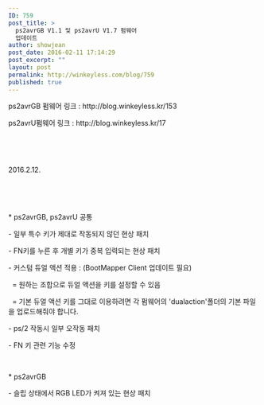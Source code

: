 ```yaml
---
ID: 759
post_title: >
  ps2avrGB V1.1 및 ps2avrU V1.7 펌웨어
  업데이트
author: showjean
post_date: 2016-02-11 17:14:29
post_excerpt: ""
layout: post
permalink: http://winkeyless.com/blog/759
published: true
---
```

<p>ps2avrGB 펌웨어 링크 : http://blog.winkeyless.kr/153</p><p>ps2avrU펌웨어 링크 : http://blog.winkeyless.kr/17</p><p><br /></p><p><br /></p><p>2016.2.12.</p><p><br /></p><p><br /></p><p>* ps2avrGB, ps2avrU 공통</p><p>- 일부 특수 키가 제대로 작동되지 않던 현상 패치</p><p>- FN키를 누른 후 개별 키가 중복 입력되는 현상 패치</p><p>-&nbsp;커스텀 듀얼 액션 적용 : (BootMapper Client 업데이트 필요)</p><p>&nbsp; = 원하는 조합으로 듀얼 액션을 키를 설정할 수 있음</p><p>&nbsp; = 기본 듀얼 액션 키를 그대로 이용하려면 각 펌웨어의 'dualaction'폴더의 기본 파일을 업로드해줘야 합니다.</p><p>- ps/2 작동시 일부 오작동 패치</p><p>- FN 키 관련 기능 수정</p><p><br /></p><p>* ps2avrGB</p><p>- 슬립 상태에서 RGB LED가 켜져 있는 현상 패치</p><p><br /></p><p><br /></p>